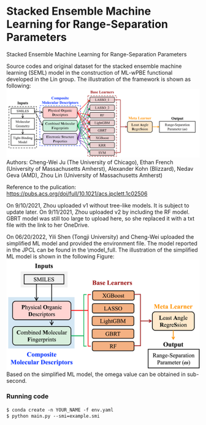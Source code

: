 # Stacked Ensemble Machine Learning for Range-Separation Parameters

Stacked Ensemble Machine Learning for Range-Separation Parameters

Source codes and original dataset for the stacked ensemble machine learning (SEML) model in the construction of ML-wPBE functional developed in the Lin group. The illustration of the framework is shown as following:
![](illustration/Figure_1.png)
Authors: Cheng-Wei Ju (The University of Chicago), Ethan French (University of Massachusetts Amherst), Alexander Kohn (Blizzard), Nedav Geva (AMD), Zhou Lin (University of Massachusetts Amherst)

Reference to the pulication: https://pubs.acs.org/doi/full/10.1021/acs.jpclett.1c02506

On 9/10/2021, Zhou uploaded v1 without tree-like models. It is subject to update later. 
On 9/11/2021, Zhou uploaded v2 by including the RF model. GBRT model was still too large to upload here, so she replaced it with a txt file with the link to her OneDrive.

On 06/20/2022, Yili Shen (Tongji University) and Cheng-Wei uploaded the simplified ML model and provided the environment file. The model reported in the JPCL can be found in the \model_full. The illustration of the simplified ML model is shown in the following Figure:
![](illustration/Figure_2.png)
Based on the simplified ML model, the omega value can be obtained in sub-second.

### Running code

```shell
$ conda create -n YOUR_NAME -f env.yaml
$ python main.py --smi=example.smi


```

